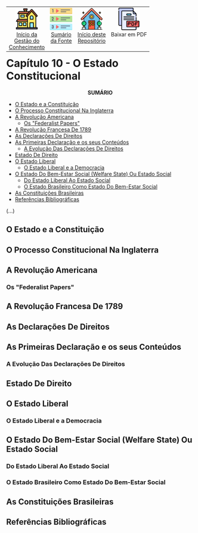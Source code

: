 <table align="right" border="0">
  <tr>
    <td align="center" valign="top">
      <a href="https://github.com/dnlclaudino/gestao-do-conhecimento#readme">
        <img src="https://github.com/dnlclaudino/imagens/blob/master/icones/icone-casa3.png?raw=true" heigh="60" width="60"><br>Início da <br>Gestão do <br>Conhecimento
      </a>
    </td>
    <td align="center" valign="top">
      <a href="./README.md">
        <img src="https://github.com/dnlclaudino/imagens/blob/master/icones/icone-sumario.png?raw=true" heigh="60" width="60"><br>Sumário<br>da Fonte
      </a>
    </td>
    <td align="center" valign="top">
      <a href="../README.md">
        <img src="https://github.com/dnlclaudino/imagens/blob/master/icones/icone-casa2.png?raw=true" heigh="60" width="60"><br>Início deste <br>Repositório
      </a>
    </td>
    <td align="center" valign="top">
        <img src="https://github.com/dnlclaudino/imagens/blob/master/icones-aplicativos/pdf/pdf.png?raw=true" heigh="60" width="60"><br>Baixar em PDF
    </td>
  </tr>
</table><br><br><br><br><br>

# Capítulo 10 - O Estado Constitucional

<center><b>SUMÁRIO</b></center>

<!-- TOC updateonsave:false-->

- [O Estado e a Constituição](#o-estado-e-a-constituição)
- [O Processo Constitucional Na Inglaterra](#o-processo-constitucional-na-inglaterra)
- [A Revolução Americana](#a-revolução-americana)
    - [Os "Federalist Papers"](#os-federalist-papers)
- [A Revolução Francesa De 1789](#a-revolução-francesa-de-1789)
- [As Declarações De Direitos](#as-declarações-de-direitos)
- [As Primeiras Declaração e os seus Conteúdos](#as-primeiras-declaração-e-os-seus-conteúdos)
    - [A Evolução Das Declarações De Direitos](#a-evolução-das-declarações-de-direitos)
- [Estado De Direito](#estado-de-direito)
- [O Estado Liberal](#o-estado-liberal)
    - [O Estado Liberal e a Democracia](#o-estado-liberal-e-a-democracia)
- [O Estado Do Bem-Estar Social (Welfare State) Ou Estado Social](#o-estado-do-bem-estar-social-welfare-state-ou-estado-social)
    - [Do Estado Liberal Ao Estado Social](#do-estado-liberal-ao-estado-social)
    - [O Estado Brasileiro Como Estado Do Bem-Estar Social](#o-estado-brasileiro-como-estado-do-bem-estar-social)
- [As Constituições Brasileiras](#as-constituições-brasileiras)
- [Referências Bibliográficas](#referências-bibliográficas)

<!-- /TOC -->(...)

## O Estado e a Constituição

## O Processo Constitucional Na Inglaterra

## A Revolução Americana

### Os "Federalist Papers"

## A Revolução Francesa De 1789

## As Declarações De Direitos

## As Primeiras Declaração e os seus Conteúdos

### A Evolução Das Declarações De Direitos

## Estado De Direito

## O Estado Liberal

### O Estado Liberal e a Democracia

## O Estado Do Bem-Estar Social (Welfare State) Ou Estado Social

### Do Estado Liberal Ao Estado Social

### O Estado Brasileiro Como Estado Do Bem-Estar Social

## As Constituições Brasileiras

## Referências Bibliográficas